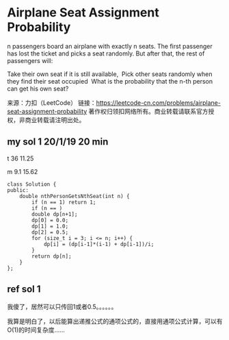 # Airplane Seat Assignment Probability

n passengers board an airplane with exactly n seats. The first passenger has lost the ticket and picks a seat randomly. But after that, the rest of passengers will:

Take their own seat if it is still available, 
Pick other seats randomly when they find their seat occupied 
What is the probability that the n-th person can get his own seat?

来源：力扣（LeetCode）
链接：https://leetcode-cn.com/problems/airplane-seat-assignment-probability
著作权归领扣网络所有。商业转载请联系官方授权，非商业转载请注明出处。

## my sol 1     20/1/19     20 min

t   36  11.25

m   9.1 15.62

```
class Solution {
public:
    double nthPersonGetsNthSeat(int n) {
        if (n == 1) return 1;
        if (n == )
        double dp[n+1];
        dp[0] = 0.0;
        dp[1] = 1.0;
        dp[2] = 0.5;
        for (size_t i = 3; i <= n; i++) {
            dp[i] = (dp[i-1]*(i-1) + dp[i-1])/i;
        }
        return dp[n];
    }
};
```

## ref sol 1

我傻了，居然可以只传回1或者0.5。。。。。。

我算是明白了，以后能算出递推公式的通项公式的，直接用通项公式计算，可以有O(1)的时间复杂度......